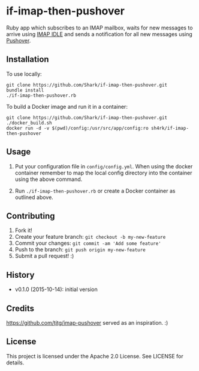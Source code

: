 # if-imap-then-pushover

Ruby app which subscribes to an IMAP mailbox, waits for new messages to arrive using [IMAP IDLE](https://tools.ietf.org/html/rfc2177) and sends a notification for all new messages using [Pushover](https://www.pushover.net).

## Installation

To use locally:
```
git clone https://github.com/Shark/if-imap-then-pushover.git
bundle install
./if-imap-then-pushover.rb
```

To build a Docker image and run it in a container:
```
git clone https://github.com/Shark/if-imap-then-pushover.git
./docker_build.sh
docker run -d -v $(pwd)/config:/usr/src/app/config:ro sh4rk/if-imap-then-pushover
```
## Usage

1. Put your configuration file in `config/config.yml`. When using the docker container remember to map the local config directory into the container using the above command.

2. Run `./if-imap-then-pushover.rb` or create a Docker container as outlined above.

## Contributing
1. Fork it!
2. Create your feature branch: `git checkout -b my-new-feature`
3. Commit your changes: `git commit -am 'Add some feature'`
4. Push to the branch: `git push origin my-new-feature`
5. Submit a pull request! :)

## History
- v0.1.0 (2015-10-14): initial version

## Credits
https://github.com/tjtg/imap-pushover served as an inspiration. :)

## License

This project is licensed under the Apache 2.0 License. See LICENSE for details.
